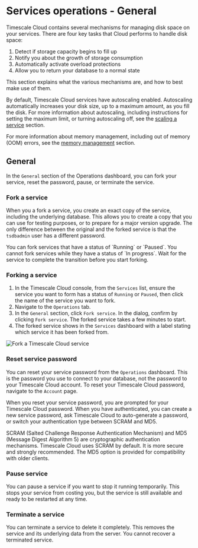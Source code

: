 # Services operations - General
Timescale Cloud contains several mechanisms for managing disk space on your
services. There are four key tasks that Cloud performs to handle disk space:
1.  Detect if storage capacity begins to fill up
1.  Notify you about the growth of storage consumption
1.  Automatically activate overload protections
1.  Allow you to return your database to a normal state

This section explains what the various mechanisms are, and how to best make use
of them.

By default, Timescale Cloud services have autoscaling enabled. Autoscaling
automatically increases your disk size, up to a maximum amount, as you fill the
disk. For more information about autoscaling, including instructions for setting
the maximum limit, or turning autoscaling off, see the
[scaling a service][scaling] section.

For more information about memory management, including out of memory (OOM)
errors, see the [memory management][memory-mgmt] section.

## General
In the `General` section of the Operations dashboard, you can fork your service,
reset the password, pause, or terminate the service.

### Fork a service
When you a fork a service, you create an exact copy of the service, including
the underlying database. This allows you to create a copy that you can use for
testing purposes, or to prepare for a major version upgrade. The only difference
between the original and the forked service is that the `tsdbadmin` user has a
different password.

<highlight type="important">
You can fork services that have a status of `Running` or `Paused`. You cannot
fork services while they have a status of `In progress`. Wait for the service to
complete the transition before you start forking.
</highlight>

<procedure>

### Forking a service
1.  In the Timescale Cloud console, from the `Services` list, ensure the service you want to form has a status of `Running` or `Paused`, then click the name of
    the service you want to fork.
1.  Navigate to the `Operations` tab.
1.  In the `General` section, click `Fork service`. In the dialog, confirm by
    clicking `Fork service`. The forked service takes a few minutes to start.
1.  The forked service shows in the `Services` dashboard with a label stating
    which service it has been forked from.

<img class="main-content__illustration" src="https://s3.amazonaws.com/assets.timescale.com/docs/images/tsc-forked-service.png" alt="Fork a Timescale Cloud service"/>

</procedure>

### Reset service password
You can reset your service password from the `Operations` dashboard. This is the
password you use to connect to your database, not the password to your Timescale
Cloud account. To reset your Timescale Cloud password, navigate to the `Account`
page.

When you reset your service password, you are prompted for your Timescale
Cloud password. When you have authenticated, you can create a new service password,
ask Timescale Cloud to auto-generate a password, or switch your authentication
type between SCRAM and MD5.

SCRAM (Salted Challenge Response Authentication Mechanism) and MD5 (Message Digest
Algorithm 5) are cryptographic authentication mechanisms. Timescale Cloud uses SCRAM
by default. It is more secure and strongly recommended. The MD5 option is provided
for compatibility with older clients.

### Pause service
You can pause a service if you want to stop it running temporarily. This stops
your service from costing you, but the service is still available and ready to
be restarted at any time.

### Terminate a service
You can terminate a service to delete it completely. This removes the service
and its underlying data from the server. You cannot recover a terminated
service.






[scaling]: cloud/:currentVersion:/scaling-a-service/
[memory-mgmt]: cloud/:currentVersion:/memory-management/
